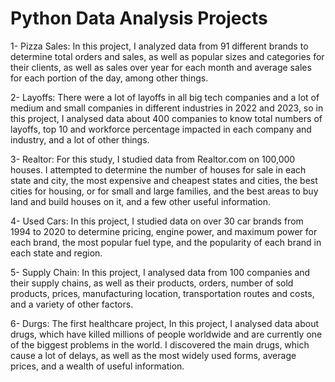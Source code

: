 # Python Data Analysis Projects
1- Pizza Sales: In this project, I analyzed data from 91 different brands to determine total orders and sales, as well as popular sizes and categories for their clients, as well as sales over year for each month and average sales for each portion of the day, among other things. 
<br />

2- Layoffs: There were a lot of layoffs in all big tech companies and a lot of medium and small companies in different industries in 2022 and 2023, so in this project, I analysed data about 400 companies to know total numbers of layoffs, top 10 and workforce percentage impacted in each company and industry, and a lot of other things.
<br />

3- Realtor: For this study, I studied data from Realtor.com on 100,000 houses. I attempted to determine the number of houses for sale in each state and city, the most expensive and cheapest states and cities, the best cities for housing, or for small and large families, and the best areas to buy land and build houses on it, and a few other useful information.
<br />

4- Used Cars: In this project, I studied data on over 30 car brands from 1994 to 2020 to determine pricing, engine power, and maximum power for each brand, the most popular fuel type, and the popularity of each brand in each state and region.
<br />

5- Supply Chain: In this project, I analysed data from 100 companies and their supply chains, as well as their products, orders, number of sold products, prices, manufacturing location, transportation routes and costs, and a variety of other factors. 
<br />

6- Durgs: The first healthcare project, In this project, I analysed data about drugs, which have killed millions of people worldwide and are currently one of the biggest problems in the world. I discovered the main drugs, which cause a lot of delays, as well as the most widely used forms, average prices, and a wealth of useful information. 
<br />
